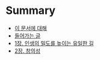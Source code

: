 # Summary

* [이 문서에 대해](README.md)
* [들어가는 글](intro/README.md)
* [1장. 인생의 밀도를 높이는 유일한 길](chapter1/README.md)
* [2장. 창의성](chapter2/README.md)
